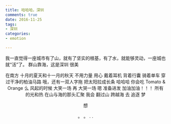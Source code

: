 ```yaml
---
title: 哈哈哈，深圳
comments: true
date: 2016-11-25
tags: 
- 深圳
categories: 
- emotion

---
```



我一直觉得一座城市有了山，就有了坚实的根基，有了水，就能够灵动，一座城也就“活”了。
群山靠海，这是深圳
很美

<center>

在南方
十月的夏天和十一月的秋天
不用力量
用心
戴着耳机
背着行囊
骑着单车
穿过干净的柏油马路
哦，还有一双人字拖
把太阳拉成长条
哈哈哈
你会吃
Tomato & Orange
么
风起的时候
大笑一场
再
大哭一场
嗯
准备进发
加油加油！！！
所有的光和热
在山与海的那头汇聚
我会
翻过山
跨越海
去
追逐
梦

想

。
。
.
.
<center/>